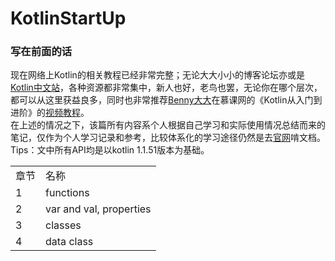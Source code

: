 # KotlinStartUp

### 写在前面的话
现在网络上Kotlin的相关教程已经非常完整；无论大大小小的博客论坛亦或是[Kotlin中文站](https://www.kotliner.cn)，各种资源都非常集中，新人也好，老鸟也罢，无论你在哪个层次，都可以从这里获益良多，同时也非常推荐[Benny大大](https://github.com/enbandari)在慕课网的《Kotlin从入门到进阶》的[视频教程](https://github.com/enbandari/Kotlin-Tutorials)。  
在上述的情况之下，该篇所有内容系个人根据自己学习和实际使用情况总结而来的笔记，仅作为个人学习记录和参考，比较体系化的学习途径仍然是去[官网](https://www.kotlinlang.org)啃文档。  
Tips：文中所有API均是以kotlin 1.1.51版本为基础。 

<table>
<tr>
<td>章节</td><td>名称</td>
</tr>
<tr>
<td>1</td><td>functions</td>
</tr>
<tr>
<td>2</td><td>var and val, properties</td>
</tr>
<tr>
<td>3</td><td>classes</td>
</tr>
<tr>
<td>4</td><td>data class</td>
</tr>
</table> 

